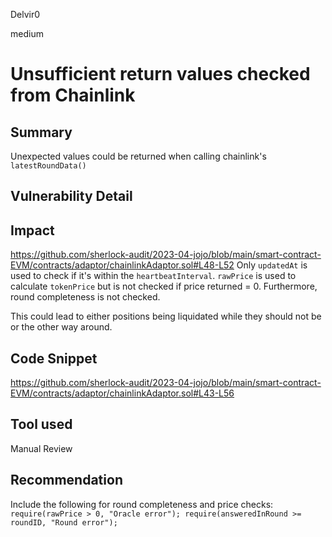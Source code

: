 Delvir0

medium

# Unsufficient return values checked from Chainlink

## Summary
Unexpected values could be returned when calling chainlink's `latestRoundData()`
## Vulnerability Detail

## Impact
https://github.com/sherlock-audit/2023-04-jojo/blob/main/smart-contract-EVM/contracts/adaptor/chainlinkAdaptor.sol#L48-L52
Only `updatedAt` is used to check if it's within the `heartbeatInterval`. 
`rawPrice` is used to calculate `tokenPrice` but is not checked if price returned = 0. 
Furthermore, round completeness is not checked.

This could lead to either positions being liquidated  while they should not be or the other way around.
## Code Snippet
https://github.com/sherlock-audit/2023-04-jojo/blob/main/smart-contract-EVM/contracts/adaptor/chainlinkAdaptor.sol#L43-L56
## Tool used

Manual Review

## Recommendation
Include the following for round completeness and price checks:
`require(rawPrice > 0, "Oracle error");
require(answeredInRound >= roundID, "Round error");`